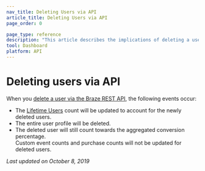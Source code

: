 ```yaml
---
nav_title: Deleting Users via API
article_title: Deleting Users via API
page_order: 0

page_type: reference
description: "This article describes the implications of deleting a user profile via the Braze REST API."
tool: Dashboard
platform: API
---
```


# Deleting users via API

When you [delete a user via the Braze REST API][1], the following events occur:

- The [Lifetime Users][2] count will be updated to account for the newly deleted users.	
- The entire user profile will be deleted.	
- The deleted user will still count towards the aggregated conversion percentage.	
Custom event counts and purchase counts will not be updated for deleted users.	

_Last updated on October 8, 2019_

[1]: {{site.baseurl}}/api/endpoints/user_data/#user-delete-endpoint/
[2]: {{site.baseurl}}/user_guide/data_and_analytics/your_reports/understanding_your_app_usage_data/#lifetime-users/